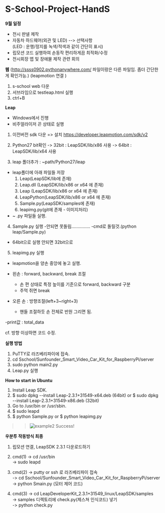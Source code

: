# S-School-Project-HandS

**9월 일정**
- 전시 판넬 제작
- 자동차 하드웨어(외관 및 LED) --> 선택사항  
(LED : 운행/정지를 녹색/적색과 같이 간단히 표시)
- 립모션 코드 실행하여 손동작 편리하게끔 최적화/수정  
- 전시회장 맵 및 장애물 제작 관련 회의  

**웹**
(http://ssss0902.pythonanywhere.com/ 파일이랑은 다른 파일임. 좀더 간단한게 확인가능.)
(leapmotion 연결 )
1. s-school web 다운
2. 서브라임으로 testleap.html 실행 
3. ctrl+B 
         
**Leap**
- Windows에서 진행
- 비주얼라이저 끈 상태로 실행
1. 이전버전 sdk 다운 => 설치
https://developer.leapmotion.com/sdk/v2

2. Python27 bit확인
-> 32bit : LeapSDK/lib/x86 사용
-> 64bit : LeapSDK/lib/x64 사용

3. leap 폴더추가 : ~path/Python27/leap
- leap폴더에 아래 파일들 저장
	1) Leap(LeapSDK/lib에 존재)
	2) Leap.dll (LeapSDK/lib/x86 or x64 에 존재)
	3) Leap (LeapSDK/lib/x86 or x64 에 존재)
	4) LeapPython(LeapSDK/lib/x86 or x64 에 존재)
	5) Sample.py(LeapSDK/samples에 존재)
	6) leapimg.py(git에 존재 - 이미지처리)
- ~ .py 파일들 실행.

4. Sample.py 실행 
-안되면 못돌림...............
-cmd로 돌릴것.(python leap/Sample.py)
- 64bit으로 실행 안되면 32bit으로 

5. leapimg.py 실행

- leapmotion을 양손 중앙에 놓고 실행.

- 왼손 : forward, backward, break 조절
	-  손 편 상태로 특정 높이를 기준으로 forward, backward 구분
	- 주먹 쥐면 break
- 오른 손 : 방향조절(left+3~right+3)
	- 핸들 조절하듯 손 전체로 반원 그리면 됨.
	
-print값 : total_data 

cf.  방향 이상하면 코드 수정.

**실행 방법**
1. PuTTY로 라즈베리파이에 접속.
2. cd Sschool/Sunfounder_Smart_Video_Car_Kit_for_RaspberryPi/server 
3. sudo python main2.py
4. Leap.py 실행 

**How to start in Ubuntu**
1. Install Leap SDK.
2. $ sudo dpkg --install Leap-2.3.1+31549-x64.deb (64bit) or $ sudo dpkg --install Leap-2.3.1+31549-x86.deb (32bit)
3. Go to /usr/bin or /usr/sbin.
4. $ sudo leapd
5. $ python Sample.py or $ python leapimg.py

>>![example2](https://user-images.githubusercontent.com/36954727/44376796-04f7d280-a535-11e8-8414-cfaa66760738.jpeg)
>>Success!

**우분투 작동방식 최종**
1. 립모션 연결, LeapSDK 2.3.1 다운로드하기
  
2. cmd(1) 
  -> cd /usr/bin  
          -> sudo leapd
	    
3. cmd(2) 
  -> putty or ssh 로 라즈베리파이 접속  
          -> cd Sschool/Sunfounder_Smart_Video_Car_Kit_for_RaspberryPi/server  
	  -> python Smain.py (모터 제어 코드)
	    
4. cmd(3) 
  -> cd LeapDeveloperKit_2.3.1+31549_linux/LeapSDK/samples  
          -> samples 디렉토리에 check.py(제스쳐 인식코드) 넣기  
	  -> python check.py
